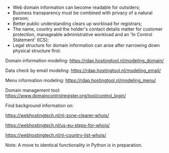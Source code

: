 - Web domain information can become readable for outsiders;
- Business transparency must be combined with privacy of a natural person;
- Better public understanding clears up workload for registrars;
- The name, country and the holder's contact details matter for customer protection, manageable administrative workload and an 'In Control Statement' (ICS);
- Legal structure for domain information can arise after narrowing down physical structure first.

Domain information modeling: https://rdap.hostingtool.nl/modeling_domain/

Data check by email modeling: https://rdap.hostingtool.nl/modeling_email/

Menu information modeling: https://rdap.hostingtool.nl/modeling_menu/

Domain management tool: https://www.domaincontrolregister.org/tool/control_login/

Find background information on:

https://webhostingtech.nl/nl-zone-clearer-whois/

https://webhostingtech.nl/us-eu-steps-for-whois/

https://webhostingtech.nl/nl-country-list-whois/

Note: A move to identical functionality in Python is in preparation.
